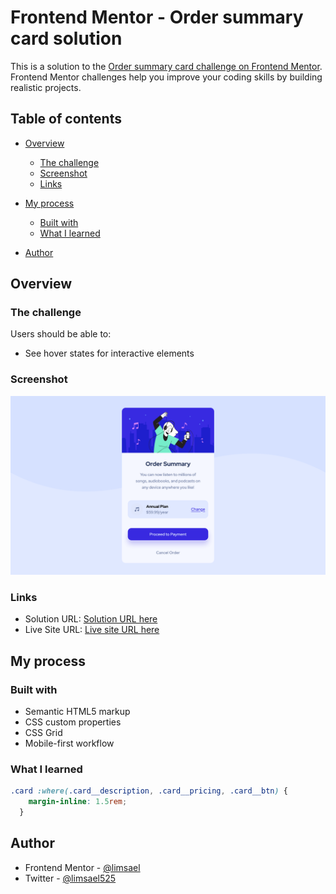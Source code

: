 # Frontend Mentor - Order summary card solution

This is a solution to the [Order summary card challenge on Frontend Mentor](https://www.frontendmentor.io/challenges/order-summary-component-QlPmajDUj). Frontend Mentor challenges help you improve your coding skills by building realistic projects. 

## Table of contents

- [Overview](#overview)
  - [The challenge](#the-challenge)
  - [Screenshot](#screenshot)
  - [Links](#links)
- [My process](#my-process)
  - [Built with](#built-with)
  - [What I learned](#what-i-learned)

- [Author](#author)


## Overview

### The challenge

Users should be able to:

- See hover states for interactive elements

### Screenshot

![](./screenshot.png)



### Links

- Solution URL: [Solution URL here](https://your-solution-url.com)
- Live Site URL: [Live site URL here](https://limsael.github.io/order-summary-card/)

## My process

### Built with

- Semantic HTML5 markup
- CSS custom properties
- CSS Grid
- Mobile-first workflow


### What I learned



```css
.card :where(.card__description, .card__pricing, .card__btn) {
    margin-inline: 1.5rem;
  }
```


## Author


- Frontend Mentor - [@limsael](https://www.frontendmentor.io/profile/limsael)
- Twitter - [@limsael525](https://www.twitter.com/limsael525)


